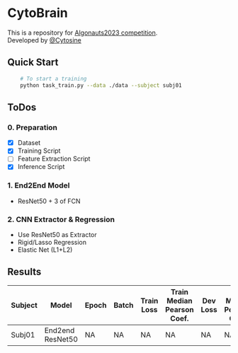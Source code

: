 # CytoBrain

This is a repository for [Algonauts2023 competition](http://algonauts.csail.mit.edu).  
Developed by [@Cytosine](https://github.com/Catosine)

## Quick Start
```Bash
    # To start a training
    python task_train.py --data ./data --subject subj01
```

## ToDos
### 0. Preparation
- [x] Dataset
- [x] Training Script
- [ ] Feature Extraction Script
- [x] Inference Script

### 1. End2End Model 
- ResNet50 + 3 of FCN

### 2. CNN Extractor & Regression
- Use ResNet50 as Extractor
- Rigid/Lasso Regression
- Elastic Net (L1+L2)

## Results
| Subject | Model | Epoch | Batch | Train Loss | Train Median Pearson Coef. | Dev Loss | Dev Median Pearson Coef. | Test Median Pearson Coef. | Note |
| - | - | - | - | - | - | - | - | - | - |
| Subj01  | End2end ResNet50 | NA | NA | NA | NA | NA | NA | NA | NA |